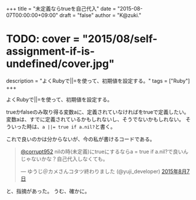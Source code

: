 +++
title = "未定義ならtrueを自己代入"
date = "2015-08-07T00:00:00+09:00"
draft = "false"
author = "K@zuki."
# TODO: cover = "2015/08/self-assignment-if-is-undefined/cover.jpg"
description = "よくRubyで||=を使って、初期値を設定する。"
tags = ["Ruby"]
+++

よくRubyで||=を使って、初期値を設定する。

trueかfalseのみ取り得る変数aに、定義されていなければをtrueで定義したい。
変数aは、すでに定義されているかもしれないし、そうでないかもしれない。
そういった時は、`a ||= true if a.nil?`と書く。

これで良いのかは分からないが、今の私が書けるコードである。

<blockquote class="twitter-tweet" data-lang="ja">
<p lang="ja" dir="ltr">
<a href="https://twitter.com/corrupt952?ref_src=twsrc%5Etfw">@corrupt952</a> nilの時(未定義)にtrueにするならa = true if a.nil?で良いんじゃないかな？自己代入しなくても。</p>
&mdash; ゆうじ＠カメさんコタツ終わりました (@yuji_developer) <a href="https://twitter.com/yuji_developer/status/629544548365000704?ref_src=twsrc%5Etfw">2015年8月7日</a></blockquote>
<script async src="https://platform.twitter.com/widgets.js" charset="utf-8"></script>

と、指摘があった。
うむ、確かに。
